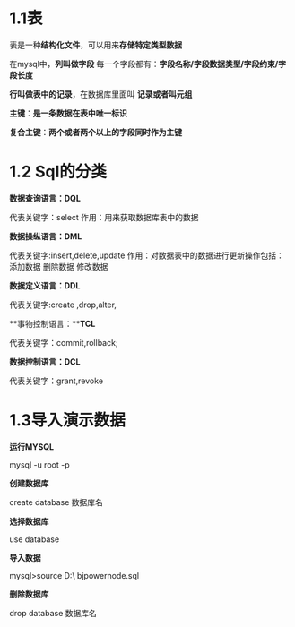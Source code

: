 # **1.1表**

表是一种**结构化文件**，可以用来**存储特定类型数据**

在mysql中，**列叫做字段**  每一个字段都有：**字段名称/字段数据类型/字段约束/字段长度**

**行叫做表中的记录**，在数据库里面叫 **记录或者叫元组**

**主键**：**是一条数据在表中唯一标识**

**复合主键**：**两个或者两个以上的字段同时作为主键**

# 1.2 Sql的分类

**数据查询语言：DQL** 

代表关键字：select  作用：用来获取数据库表中的数据

**数据操纵语言：DML** 

代表关键字:insert,delete,update      作用：对数据表中的数据进行更新操作包括：添加数据 删除数据 修改数据

**数据定义语言：DDL**

代表关键字:create ,drop,alter,

**事物控制语言：****TCL**

代表关键字：commit,rollback;

**数据控制语言：DCL**

代表关键字：grant,revoke

# 1.3导入演示数据

**运行MYSQL**

mysql -u root -p

**创建数据库**

create database 数据库名

**选择数据库**

use database

**导入数据**

mysql>source D:\ bjpowernode.sql

**删除数据库**

drop database 数据库名

